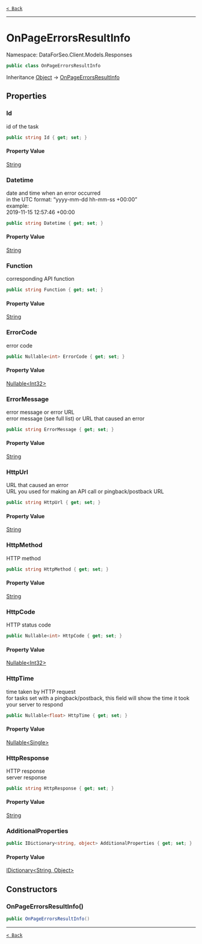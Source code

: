 [`< Back`](./)

---

# OnPageErrorsResultInfo

Namespace: DataForSeo.Client.Models.Responses

```csharp
public class OnPageErrorsResultInfo
```

Inheritance [Object](https://docs.microsoft.com/en-us/dotnet/api/system.object) → [OnPageErrorsResultInfo](./dataforseo.client.models.responses.onpageerrorsresultinfo)

## Properties

### **Id**

id of the task

```csharp
public string Id { get; set; }
```

#### Property Value

[String](https://docs.microsoft.com/en-us/dotnet/api/system.string)<br>

### **Datetime**

date and time when an error occurred
 <br>in the UTC format: “yyyy-mm-dd hh-mm-ss +00:00”
 <br>example:
 <br>2019-11-15 12:57:46 +00:00

```csharp
public string Datetime { get; set; }
```

#### Property Value

[String](https://docs.microsoft.com/en-us/dotnet/api/system.string)<br>

### **Function**

corresponding API function

```csharp
public string Function { get; set; }
```

#### Property Value

[String](https://docs.microsoft.com/en-us/dotnet/api/system.string)<br>

### **ErrorCode**

error code

```csharp
public Nullable<int> ErrorCode { get; set; }
```

#### Property Value

[Nullable&lt;Int32&gt;](https://docs.microsoft.com/en-us/dotnet/api/system.nullable-1)<br>

### **ErrorMessage**

error message or error URL
 <br>error message (see full list) or URL that caused an error

```csharp
public string ErrorMessage { get; set; }
```

#### Property Value

[String](https://docs.microsoft.com/en-us/dotnet/api/system.string)<br>

### **HttpUrl**

URL that caused an error
 <br>URL you used for making an API call or pingback/postback URL

```csharp
public string HttpUrl { get; set; }
```

#### Property Value

[String](https://docs.microsoft.com/en-us/dotnet/api/system.string)<br>

### **HttpMethod**

HTTP method

```csharp
public string HttpMethod { get; set; }
```

#### Property Value

[String](https://docs.microsoft.com/en-us/dotnet/api/system.string)<br>

### **HttpCode**

HTTP status code

```csharp
public Nullable<int> HttpCode { get; set; }
```

#### Property Value

[Nullable&lt;Int32&gt;](https://docs.microsoft.com/en-us/dotnet/api/system.nullable-1)<br>

### **HttpTime**

time taken by HTTP request
 <br>for tasks set with a pingback/postback, this field will show the time it took your server to respond

```csharp
public Nullable<float> HttpTime { get; set; }
```

#### Property Value

[Nullable&lt;Single&gt;](https://docs.microsoft.com/en-us/dotnet/api/system.nullable-1)<br>

### **HttpResponse**

HTTP response
 <br>server response

```csharp
public string HttpResponse { get; set; }
```

#### Property Value

[String](https://docs.microsoft.com/en-us/dotnet/api/system.string)<br>

### **AdditionalProperties**

```csharp
public IDictionary<string, object> AdditionalProperties { get; set; }
```

#### Property Value

[IDictionary&lt;String, Object&gt;](https://docs.microsoft.com/en-us/dotnet/api/system.collections.generic.idictionary-2)<br>

## Constructors

### **OnPageErrorsResultInfo()**

```csharp
public OnPageErrorsResultInfo()
```

---

[`< Back`](./)
